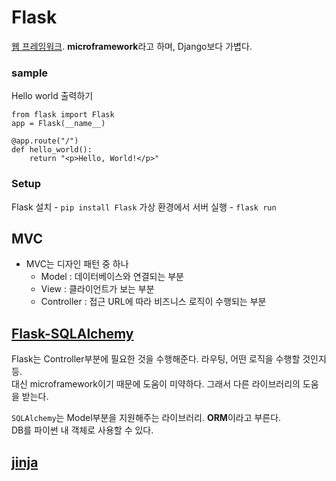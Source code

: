 # Flask
[웹 프레임워크](../Framework.md).
**microframework**라고 하며, Django보다 가볍다. 

### sample
Hello world 출력하기

    from flask import Flask
    app = Flask(__name__)

    @app.route("/")
    def hello_world():
        return "<p>Hello, World!</p>"

### Setup
Flask 설치 - `pip install Flask`
가상 환경에서 서버 실행 - `flask run`

## MVC
- MVC는 디자인 패턴 중 하나
    - Model : 데이터베이스와 연결되는 부분
    - View : 클라이언트가 보는 부분
    - Controller : 접근 URL에 따라 비즈니스 로직이 수행되는 부분

## [Flask-SQLAlchemy](https://flask.palletsprojects.com/en/2.0.x/patterns/sqlalchemy/)
Flask는 Controller부분에 필요한 것을 수행해준다. 라우팅, 어떤 로직을 수행할 것인지 등.  
대신 microframework이기 때문에 도움이 미약하다. 그래서 다른 라이브러리의 도움을 받는다.  

`SQLAlchemy`는 Model부분을 지원해주는 라이브러리. **ORM**이라고 부른다.  
DB를 파이썬 내 객체로 사용할 수 있다.

## [jinja](https://jinja.palletsprojects.com/en/3.0.x/)


